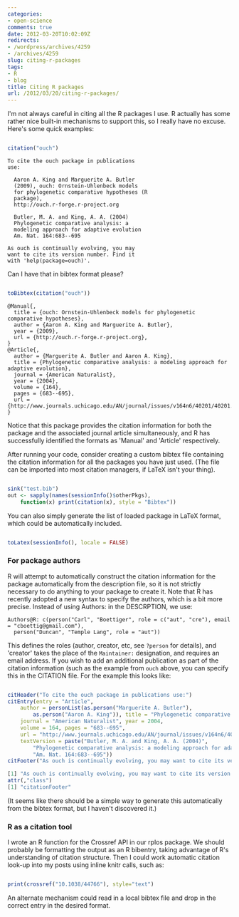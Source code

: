 ```yaml
---
categories:
- open-science
comments: true
date: 2012-03-20T10:02:09Z
redirects:
- /wordpress/archives/4259
- /archives/4259
slug: citing-r-packages
tags:
- R
- blog
title: Citing R packages
url: /2012/03/20/citing-r-packages/
---
```


I'm not always careful in citing all the R packages I use.  R actually has some rather nice built-in mechanisms to support this, so I really have no excuse.  Here's some quick examples:


```r

citation("ouch")

```


    
    
    To cite the ouch package in publications
    use:
    
      Aaron A. King and Marguerite A. Butler
      (2009), ouch: Ornstein-Uhlenbeck models
      for phylogenetic comparative hypotheses (R
      package),
      http://ouch.r-forge.r-project.org
    
      Butler, M. A. and King, A. A. (2004)
      Phylogenetic comparative analysis: a
      modeling approach for adaptive evolution
      Am. Nat. 164:683--695
    
    As ouch is continually evolving, you may
    want to cite its version number. Find it
    with 'help(package=ouch)'.
    




Can I have that in bibtex format please?


```r

toBibtex(citation("ouch"))

```



    
    
    @Manual{,
      title = {ouch: Ornstein-Uhlenbeck models for phylogenetic comparative hypotheses},
      author = {Aaron A. King and Marguerite A. Butler},
      year = {2009},
      url = {http://ouch.r-forge.r-project.org},
    }
    @Article{,
      author = {Marguerite A. Butler and Aaron A. King},
      title = {Phylogenetic comparative analysis: a modeling approach for adaptive evolution},
      journal = {American Naturalist},
      year = {2004},
      volume = {164},
      pages = {683--695},
      url = {http://www.journals.uchicago.edu/AN/journal/issues/v164n6/40201/40201.html},
    }
    



Notice that this package provides the citation information for both the package and the associated journal article simultaneously, and R has successfully identified the formats as 'Manual' and 'Article' respectively. 


After running your code, consider creating a custom bibtex file containing the citation information for all the packages you have just used.  (The file can be imported into most citation managers, if LaTeX isn't your thing).


```r

sink("test.bib")
out <- sapply(names(sessionInfo()$otherPkgs), 
    function(x) print(citation(x), style = "Bibtex"))

```


You can also simply generate the list of loaded package in LaTeX format, which could be automatically included.  

```r

toLatex(sessionInfo(), locale = FALSE)

```






### For package authors


R will attempt to automatically construct the citation information for the package automatically from the description file, so it is not strictly necessary to do anything to your package to create it. Note that R has recently adopted a new syntax to specify the authors, which is a bit more precise.  Instead of using Authors: in the DESCRPTION, we use:


    
    
    Authors@R: c(person("Carl", "Boettiger", role = c("aut", "cre"), email = "cboettig@gmail.com"), 
      person("Duncan", "Temple Lang", role = "aut"))
    



This defines the roles (author, creator, etc, see `?person` for details), and 'creator' takes the place of the `Maintainer:` designation, and requires an email address. If you wish to add an additional publication as part of the citation information (such as the example from `ouch` above, 
you can specify this in the CITATION file. For the example this looks like:

```r

citHeader("To cite the ouch package in publications use:")
citEntry(entry = "Article", 
    author = personList(as.person("Marguerite A. Butler"), 
        as.person("Aaron A. King")), title = "Phylogenetic comparative analysis: a modeling approach for adaptive evolution", 
    journal = "American Naturalist", year = 2004, 
    volume = 164, pages = "683--695", 
    url = "http://www.journals.uchicago.edu/AN/journal/issues/v164n6/40201/40201.html", 
    textVersion = paste("Butler, M. A. and King, A. A. (2004)", 
        "Phylogenetic comparative analysis: a modeling approach for adaptive evolution", 
        "Am. Nat. 164:683--695"))
citFooter("As ouch is continually evolving, you may want to cite its version number. Find it with 'help(package=ouch)'.")

[1] "As ouch is continually evolving, you may want to cite its version number. Find it with 'help(package=ouch)'."
attr(,"class")
[1] "citationFooter"

```


(It seems like there should be a simple way to generate this automatically from the bibtex format, but I haven't discovered it.)



###  R as a citation tool 


I wrote an R function for the Crossref API in our rplos package.  We should probably be formatting the output as an R bibentry, taking advantage of R's understanding of citation structure.  Then I could work automatic citation look-up into my posts using inline knitr calls, such as: 

```r

print(crossref("10.1038/44766"), style="text")

```



An alternate mechanism could read in a local bibtex file and drop in the correct entry in the desired format.  

